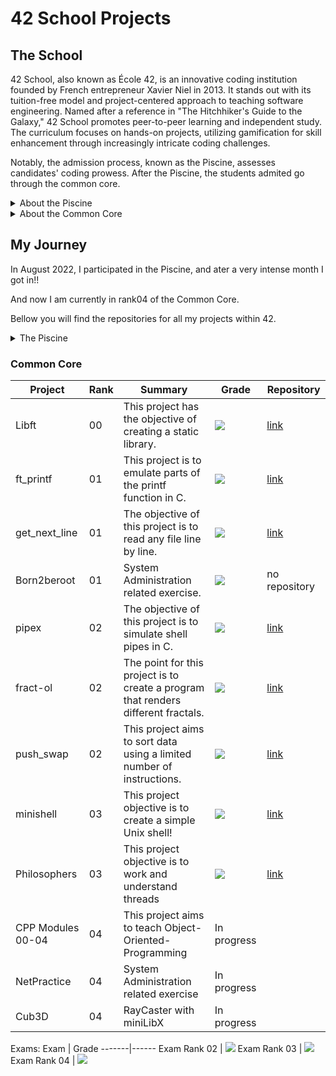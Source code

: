 # 42 School Projects

## The School
42 School, also known as École 42, is an innovative coding institution founded by French entrepreneur Xavier Niel in 2013. It stands out with its tuition-free model and project-centered approach to teaching software engineering. Named after a reference in "The Hitchhiker's Guide to the Galaxy," 42 School promotes peer-to-peer learning and independent study. The curriculum focuses on hands-on projects, utilizing gamification for skill enhancement through increasingly intricate coding challenges.

Notably, the admission process, known as the Piscine, assesses candidates' coding prowess. After the Piscine, the students admited go through the common core.

<details>
<summary>About the Piscine</summary>
  
  ### Piscine
  
The "piscine" is a unique and intense coding boot camp-style program offered by 42 School. The term "piscine" is French for "swimming pool," which metaphorically refers to diving into a challenging and immersive learning experience. During the piscine, participants, often prospective students of 42 School, are given a condensed period, typically a few weeks, to fully immerse themselves in coding and problem-solving tasks.

The piscine serves as an entry point and selection process for 42 School's full curriculum. It's designed to evaluate candidates' coding skills, determination, and ability to handle the rigorous and collaborative learning style that 42 School employs. The challenges presented during the piscine range in complexity, requiring participants to work on various coding projects and exercises.

Participating in the piscine is a way for candidates to showcase their coding abilities, learn about 42 School's unique learning environment, and earn a spot in the full program if they complete the challenges and demonstrate the required aptitude.
</details>

<details>
<summary> About the Common Core</summary>
  
  ### Common Core
  
At 42 School, the Common Core is a set of programming projects and challenges that serve as a common starting point for all students. It ensures that everyone develops a baseline proficiency in coding and problem-solving skills before moving on to more specialized areas of study. The Common Core is designed to help students familiarize themselves with the school's unique project-based learning model and to create a level playing field for diverse learners.

Completing the Common Core demonstrates a student's ability to grasp fundamental coding concepts and effectively collaborate with peers, which are essential skills for success in 42 School's self-directed learning environment. After completing the Common Core, students have the freedom to explore more advanced projects and topics based on their interests and goals within the school's broader curriculum.
</details>

## My Journey

In August 2022, I participated in the Piscine, and ater a very intense month I got in!!

And now I am currently in rank04 of the Common Core.

Bellow you will find the repositories for all my projects within 42.

<details>
<summary> 
  The Piscine 
</summary>

### Piscine

Solo Projects:

Project  | Grade
---------|------
Shell00   | <img src="https://img.shields.io/badge/score-70%20%2F%20100-success" />
Shell01   | <img src="https://img.shields.io/badge/score-100%20%2F%20100-success" />
C00   | <img src="https://img.shields.io/badge/score-77%20%2F%20100-success" />
C01   | <img src="https://img.shields.io/badge/score-100%20%2F%20100-success" />
C02   | <img src="https://img.shields.io/badge/score-85%20%2F%20100-success" />
C03   | <img src="https://img.shields.io/badge/score-100%20%2F%20100-success" />
C04  | <img src="https://img.shields.io/badge/score-85%20%2F%20100-success" />
C05  | <img src="https://img.shields.io/badge/score-80%20%2F%20100-success" />
C06  | <img src="https://img.shields.io/badge/score-100%20%2F%20100-success" />
C07  | <img src="https://img.shields.io/badge/score-60%20%2F%20100-success" />

Group Projects:
Project  | Grade
---------|------
Rush01 | <img src="https://img.shields.io/badge/score-0%20%2F%20100-red" />
Rush02 | <img src="https://img.shields.io/badge/score-0%20%2F%20100-red" />

Exams:
Exam  | Grade
-------|------
Exam00 | <img src="https://img.shields.io/badge/score-48%20%2F%20100-success" />
Exam01 | <img src="https://img.shields.io/badge/score-64%20%2F%20100-success" />
Exam02 | <img src="https://img.shields.io/badge/score-70%20%2F%20100-success" />
Final Exam | <img src="https://img.shields.io/badge/score-66%20%2F%20100-success" />

  This my repository for the Piscine projects: [Piscine Repository](https://github.com/inesalves44/Piscine)
</details>

### Common Core

Project  | Rank | Summary | Grade | Repository 
---------|-------|------|------|------
Libft   | 00 | This project has the objective of creating a static library. | <img src="https://img.shields.io/badge/score-125%20%2F%20100-success" /> | [link](https://github.com/inesalves44/libft)
ft_printf | 01 | This project is to emulate parts of the printf function in C. | <img src="https://img.shields.io/badge/score-100%20%2F%20100-success" /> | [link](https://github.com/inesalves44/ft_printf)
get_next_line | 01 | The objective of this project is to read any file line by line. | <img src="https://img.shields.io/badge/score-108%20%2F%20100-success" /> | [link](https://github.com/inesalves44/Get_next_line)
Born2beroot | 01 | System Administration related exercise.| <img src="https://img.shields.io/badge/score-125%20%2F%20100-success" /> | no repository
pipex | 02 | The objective of this project is to simulate shell pipes in C. | <img src="https://img.shields.io/badge/score-125%20%2F%20100-success" /> | [link](https://github.com/inesalves44/pipex)
fract-ol | 02 |  The point for this project is to create a program that renders different fractals. |<img src="https://img.shields.io/badge/score-125%20%2F%20100-success" /> | [link](https://github.com/inesalves44/fract-ol)
push_swap | 02 | This project aims to sort data using a limited number of instructions. | <img src="https://img.shields.io/badge/score-125%20%2F%20100-success" /> | [link](https://github.com/inesalves44/push-swap)
minishell | 03 | This project objective is to create a simple Unix shell! | <img src="https://img.shields.io/badge/score-101%20%2F%20100-success" /> | [link](https://github.com/inesalves44/minishell)
Philosophers | 03 | This project objective is to work and understand threads | <img src="https://img.shields.io/badge/score-100%20%2F%20100-success" /> | [link](https://github.com/inesalves44/philo)
CPP Modules 00-04 | 04 | This project aims to teach Object-Oriented-Programming | In progress | 
NetPractice | 04 | System Administration related exercise | In progress | 
Cub3D | 04 | RayCaster with miniLibX | In progress | 


Exams:
Exam  | Grade
-------|------
Exam Rank 02 | <img src="https://img.shields.io/badge/score-100%20%2F%20100-success" />
Exam Rank 03 | <img src="https://img.shields.io/badge/score-100%20%2F%20100-success" />
Exam Rank 04 | <img src="https://img.shields.io/badge/score-100%20%2F%20100-success" />
